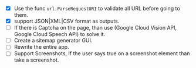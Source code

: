 - [x] Use the func `url.ParseRequestURI` to validate all URL before going to them.
- [x] support JSON|XML|CSV format as outputs.
- [ ] If there is Captcha on the page, than use (Google Cloud Vision API, Google Cloud Speech API) to solve it.
- [ ] Create a sitemap generator GUI.
- [ ] Rewrite the entire app.
- [ ] Support Screenshots, If the user says true on a screenshot element than take a screenshot.
